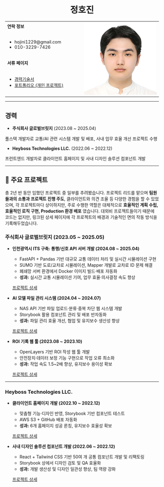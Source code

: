 <h1 align="center">정호진</h1>
<table>
  <tbody>
    <tr>
      <td><b>연락 정보</b></td>
      <td width="50%" rowspan="4">
        <img width="1000" alt="증명사진.jpg" src="./assets/증명사진_정각.jpg" />
      </td>
    </tr>
    <tr>
      <td>
        <ul>
          <li>hojini1229@gmail.com</li>
          <li>010-3229-7426</li>
        </ul>
      </td>
    </tr>
    <tr><td><b>서류 페이지</b></td></tr>
    <tr>
      <td width="50%">
        <ul>
          <li><a href="./pages/경력기술서.md">경력기술서</a></li>
          <li><a href="./pages/포트폴리오.md">포트폴리오 (개인 프로젝트)</a></li>
        </ul>
      </td>
    </tr>
  </tbody>
</table>

---

## 경력

* **주식회사 글로벌브릿지** (2023.08 \~ 2025.04)

풀스택 개발자로 교통/AI 관련 시스템 개발 및 배포, 사내 업무 효율 개선 프로젝트 수행

* **Heyboss Technologies LLC.** (2022.06 \~ 2022.12)

프런트엔드 개발자로 클라이언트 홈페이지 및 사내 디자인 솔루션 컴포넌트 개발

---

## 📝 주요 프로젝트
총 2년 반 동안 임했던 프로젝트 중 일부를 추려봤습니다.
프로젝트 리드를 맡으며 **팀원들과의 소통과 프로젝트 진행 주도**, 클라이언트와 의견 조율 등 다양한 경험을 할 수 있었으며,
각 프로젝트마다 상이하지만, 주로 수행한 역할은 대체적으로 **효율적인 계획 수립, 효율적인 로직 구현, Production 환경 배포** 였습니다.
대외비 프로젝트들이기 때문에 코드는 없지만, 링크된 상세 페이지에 각 프로젝트의 배경과 기술적인 면의 작동 방식을 기록해두었습니다.

### 주식회사 글로벌브릿지 (2023.05 \~ 2025.05)

* **인천광역시 ITS 구축: 통행/신호 API 서버 개발 (2024.08 \~ 2025.04)**

  * FastAPI + Pandas 기반 대규모 교통 데이터 처리 및 실시간 시뮬레이션 구현
  * SUMO 기반 도로/교차로 시뮬레이션, Mapper 개발로 교차로 ID 문제 해결
  * 폐쇄망 서버 환경에서 Docker 이미지 빌드·배포 자동화
  * **성과:** 실시간 교통 시뮬레이션 기여, 업무 효율·의사결정 속도 향상

  [프로젝트 상세](https://github.com/gvm1229/portfolio/blob/master/pages/%EA%B2%BD%EB%A0%A5%EA%B8%B0%EC%88%A0%EC%84%9C.md#%EA%B2%BD%EB%A0%A51-%EC%A3%BC%EC%8B%9D%ED%9A%8C%EC%82%AC-%EA%B8%80%EB%A1%9C%EB%B2%8C%EB%B8%8C%EB%A6%BF%EC%A7%80)
 
* **AI 모델 파일 관리 시스템 (2024.04 \~ 2024.07)**

  * NAS API 기반 파일 업로드·분류·중복 차단 웹 시스템 개발
  * Storybook 활용 컴포넌트 관리 및 배포 반자동화
  * **성과:** 파일 관리 효율 개선, 협업 및 유지보수 생산성 향상

  [프로젝트 상세](https://github.com/gvm1229/portfolio/blob/master/pages/%EA%B2%BD%EB%A0%A5%EA%B8%B0%EC%88%A0%EC%84%9C.md#%EC%82%AC%EB%82%B4-%EC%97%85%EB%AC%B4-%ED%9A%A8%EC%9C%A8-%EA%B0%9C%EC%84%A0-%ED%94%84%EB%A1%9C%EC%A0%9D%ED%8A%B8-ai-%EB%AA%A8%EB%8D%B8-%ED%8C%8C%EC%9D%BC-%EA%B4%80%EB%A6%AC-%EC%8B%9C%EC%8A%A4%ED%85%9C-%EA%B0%9C%EB%B0%9C)

* **ROI 기록 웹 툴 (2023.08 \~ 2023.10)**

  * OpenLayers 기반 ROI 작성 웹 툴 개발
  * 안전장치·데이터 보정 기능 구현으로 작업 오류 최소화
  * **성과:** 작업 속도 1.5\~2배 향상, 유지보수 용이성 확보

  [프로젝트 상세](https://github.com/gvm1229/portfolio/blob/master/pages/%EA%B2%BD%EB%A0%A5%EA%B8%B0%EC%88%A0%EC%84%9C.md#%EC%82%AC%EB%82%B4-%EC%97%85%EB%AC%B4-%ED%9A%A8%EC%9C%A8-%EA%B0%9C%EC%84%A0-%ED%94%84%EB%A1%9C%EC%A0%9D%ED%8A%B8-ai-%EB%AA%A8%EB%8D%B8%EC%9A%A9-roi-%EA%B8%B0%EB%A1%9D-%EC%9B%B9-%ED%88%B4-%EA%B0%9C%EB%B0%9C)

---

### Heyboss Technologies LLC.

* **클라이언트 홈페이지 개발 (2022.10 \~ 2022.12)**

  * 맞춤형 기능·디자인 반영, Storybook 기반 컴포넌트 테스트
  * AWS S3 + GitHub 배포 자동화
  * **성과:** 6개 홈페이지 성공 론칭, 유지보수 효율성 확보

  [프로젝트 상세](https://github.com/gvm1229/portfolio/blob/master/pages/%EA%B2%BD%EB%A0%A5%EA%B8%B0%EC%88%A0%EC%84%9C.md#%ED%81%B4%EB%9D%BC%EC%9D%B4%EC%96%B8%ED%8A%B8-%ED%99%88%ED%8E%98%EC%9D%B4%EC%A7%80-%EA%B0%9C%EB%B0%9C-%EB%B0%8F-%EB%B0%B0%ED%8F%AC)

* **사내 디자인 솔루션 컴포넌트 개발 (2022.06 \~ 2022.12)**

  * React + Tailwind CSS 기반 50여 개 공통 컴포넌트 개발 및 리팩토링
  * Storybook 상에서 디자인 검토 및 QA 효율화
  * **성과:** 개발 생산성 및 디자인 일관성 향상, 팀 역량 강화

  [프로젝트 상세](https://github.com/gvm1229/portfolio/blob/master/pages/%EA%B2%BD%EB%A0%A5%EA%B8%B0%EC%88%A0%EC%84%9C.md#%ED%81%B4%EB%9D%BC%EC%9D%B4%EC%96%B8%ED%8A%B8-%ED%99%88%ED%8E%98%EC%9D%B4%EC%A7%80-%EA%B0%9C%EB%B0%9C-%EB%B0%8F-%EB%B0%B0%ED%8F%AC)
